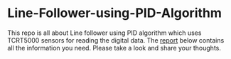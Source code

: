 # Line-Follower-using-PID-Algorithm
This repo is all about Line follower using PID algorithm which uses TCRT5000 sensors for reading the digital data.
The [report](https://docs.google.com/document/d/1ZhDMSMNkrS1mziW2LWzsZ6cUoi8MmInJglSySX4J3YY/edit) below contains all the information you need. Please take a look and share your thoughts.


